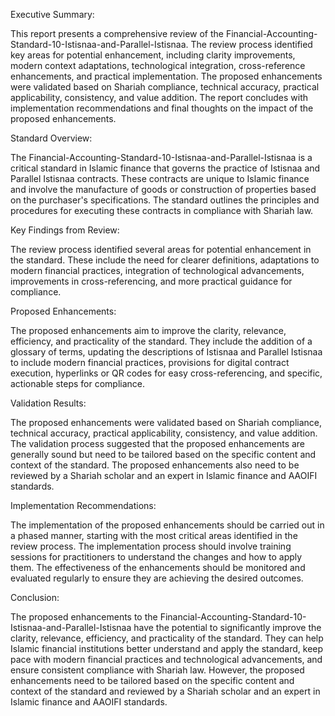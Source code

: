 Executive Summary:

This report presents a comprehensive review of the Financial-Accounting-Standard-10-Istisnaa-and-Parallel-Istisnaa. The review process identified key areas for potential enhancement, including clarity improvements, modern context adaptations, technological integration, cross-reference enhancements, and practical implementation. The proposed enhancements were validated based on Shariah compliance, technical accuracy, practical applicability, consistency, and value addition. The report concludes with implementation recommendations and final thoughts on the impact of the proposed enhancements.

Standard Overview:

The Financial-Accounting-Standard-10-Istisnaa-and-Parallel-Istisnaa is a critical standard in Islamic finance that governs the practice of Istisnaa and Parallel Istisnaa contracts. These contracts are unique to Islamic finance and involve the manufacture of goods or construction of properties based on the purchaser's specifications. The standard outlines the principles and procedures for executing these contracts in compliance with Shariah law.

Key Findings from Review:

The review process identified several areas for potential enhancement in the standard. These include the need for clearer definitions, adaptations to modern financial practices, integration of technological advancements, improvements in cross-referencing, and more practical guidance for compliance.

Proposed Enhancements:

The proposed enhancements aim to improve the clarity, relevance, efficiency, and practicality of the standard. They include the addition of a glossary of terms, updating the descriptions of Istisnaa and Parallel Istisnaa to include modern financial practices, provisions for digital contract execution, hyperlinks or QR codes for easy cross-referencing, and specific, actionable steps for compliance.

Validation Results:

The proposed enhancements were validated based on Shariah compliance, technical accuracy, practical applicability, consistency, and value addition. The validation process suggested that the proposed enhancements are generally sound but need to be tailored based on the specific content and context of the standard. The proposed enhancements also need to be reviewed by a Shariah scholar and an expert in Islamic finance and AAOIFI standards.

Implementation Recommendations:

The implementation of the proposed enhancements should be carried out in a phased manner, starting with the most critical areas identified in the review process. The implementation process should involve training sessions for practitioners to understand the changes and how to apply them. The effectiveness of the enhancements should be monitored and evaluated regularly to ensure they are achieving the desired outcomes.

Conclusion:

The proposed enhancements to the Financial-Accounting-Standard-10-Istisnaa-and-Parallel-Istisnaa have the potential to significantly improve the clarity, relevance, efficiency, and practicality of the standard. They can help Islamic financial institutions better understand and apply the standard, keep pace with modern financial practices and technological advancements, and ensure consistent compliance with Shariah law. However, the proposed enhancements need to be tailored based on the specific content and context of the standard and reviewed by a Shariah scholar and an expert in Islamic finance and AAOIFI standards.